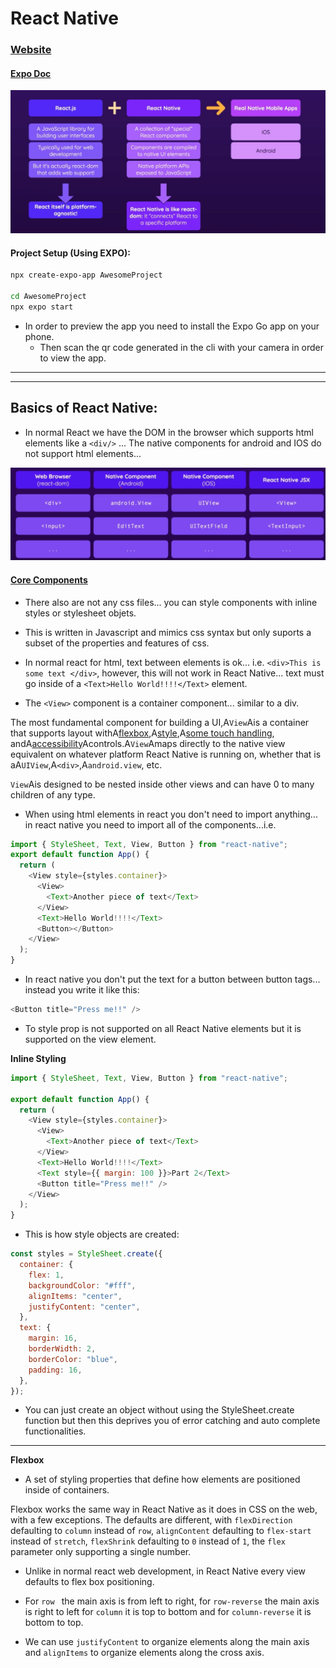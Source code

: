 # React Native

### [Website](https://reactnative.dev/)

#### [Expo Doc](https://docs.expo.dev/)

![React & React Native](./images/2023-12-15-09-55-20.png)

#### Project Setup (Using EXPO):

```bash
npx create-expo-app AwesomeProject

cd AwesomeProject
npx expo start
```

- In order to preview the app you need to install the Expo Go app on your phone.
  - Then scan the qr code generated in the cli with your camera in order to view the app.

---

---

## Basics of React Native:

- In normal React we have the DOM in the browser which supports html elements like a `<div/>` ... The native components for android and IOS do not support html elements...

![Component Compilation](./images/2023-12-19-12-41-33.png)

#### [Core Components](https://reactnative.dev/docs/components-and-apis)

- There also are not any css files... you can style components with inline styles or stylesheet objets.
- This is written in Javascript and mimics css syntax but only suports a subset of the properties and features of css.

- In normal react for html, text between elements is ok... i.e. `<div>This is some text </div>`, however, this will not work in React Native... text must go inside of a `<Text>Hello World!!!!</Text>` element.

- The `<View>` component is a container component... similar to a div.

The most fundamental component for building a UI,A`View`Ais a container that supports layout withA[flexbox](https://reactnative.dev/docs/flexbox),A[style](https://reactnative.dev/docs/style),A[some touch handling](https://reactnative.dev/docs/handling-touches), andA[accessibility](https://reactnative.dev/docs/accessibility)Acontrols.A`View`Amaps directly to the native view equivalent on whatever platform React Native is running on, whether that is aA`UIView`,A`<div>`,A`android.view`, etc.

`View`Ais designed to be nested inside other views and can have 0 to many children of any type.

- When using html elements in react you don't need to import anything... in react native you need to import all of the components...i.e.

```js
import { StyleSheet, Text, View, Button } from "react-native";
export default function App() {
  return (
    <View style={styles.container}>
      <View>
        <Text>Another piece of text</Text>
      </View>
      <Text>Hello World!!!!</Text>
      <Button></Button>
    </View>
  );
}
```

- In react native you don't put the text for a button between button tags... instead you write it like this:

```js
<Button title="Press me!!" />
```

- To style prop is not supported on all React Native elements but it is supported on the view element.

**Inline Styling**

```js
import { StyleSheet, Text, View, Button } from "react-native";

export default function App() {
  return (
    <View style={styles.container}>
      <View>
        <Text>Another piece of text</Text>
      </View>
      <Text>Hello World!!!!</Text>
      <Text style={{ margin: 100 }}>Part 2</Text>
      <Button title="Press me!!" />
    </View>
  );
}
```

- This is how style objects are created:

```js
const styles = StyleSheet.create({
  container: {
    flex: 1,
    backgroundColor: "#fff",
    alignItems: "center",
    justifyContent: "center",
  },
  text: {
    margin: 16,
    borderWidth: 2,
    borderColor: "blue",
    padding: 16,
  },
});
```

- You can just create an object without using the StyleSheet.create function but then this deprives you of error catching and auto complete functionalities.


---


**Flexbox**

- A set of styling properties that define how elements are positioned inside of containers.


Flexbox works the same way in React Native as it does in CSS on the web, with a few exceptions. The defaults are different, with `flexDirection` defaulting to `column` instead of `row`, `alignContent` defaulting to `flex-start` instead of `stretch`, `flexShrink` defaulting to `0` instead of `1`, the `flex` parameter only supporting a single number.


- Unlike in normal react web development, in React Native every view defaults to flex box positioning.

- For `row ` the main axis is from left to right, for `row-reverse` the main axis is right to left for `column` it is top to bottom and for `column-reverse` it is bottom to top.

- We can use `justifyContent` to organize elements along the main axis and `alignItems` to organize elements along the cross axis.


